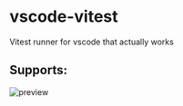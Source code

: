 # vscode-vitest

Vitest runner for vscode that actually works

Supports:
- 
![preview](https://github.com/rluvaton/vitest-vs-code-plugin/blob/main/docs/preview.png?raw=true)
